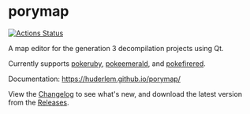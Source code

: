 # porymap

[![Actions Status](https://github.com/huderlem/porymap/workflows/Build%20Porymap/badge.svg)](https://github.com/huderlem/porymap/actions)

A map editor for the generation 3 decompilation projects using Qt.

Currently supports [pokeruby][pokeruby], [pokeemerald][pokeemerald], and [pokefirered][pokefirered].

Documentation: https://huderlem.github.io/porymap/

View the [Changelog][changelog] to see what's new, and download the latest version from the [Releases][releases].

[pokeruby]: https://github.com/pret/pokeruby
[pokeemerald]: https://github.com/pret/pokeemerald
[pokefirered]: https://github.com/pret/pokefirered
[changelog]: https://github.com/huderlem/porymap/blob/master/CHANGELOG.md
[releases]: https://github.com/huderlem/porymap/releases
